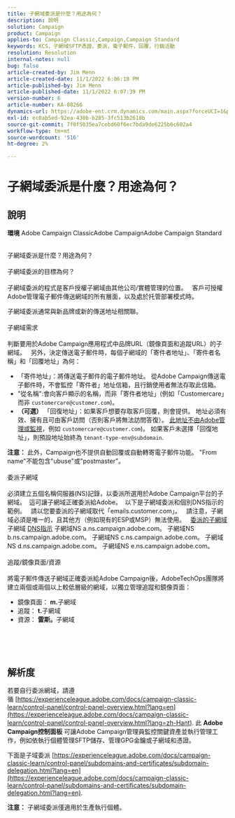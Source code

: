 ```yaml
---
title: 子網域委派是什麼？用途為何？
description: 說明
solution: Campaign
product: Campaign
applies-to: Campaign Classic,Campaign,Campaign Standard
keywords: KCS，子網域SFTP憑證，委派，電子郵件，回覆，行銷活動
resolution: Resolution
internal-notes: null
bug: false
article-created-by: Jim Menn
article-created-date: 11/1/2022 6:06:18 PM
article-published-by: Jim Menn
article-published-date: 11/1/2022 6:07:39 PM
version-number: 6
article-number: KA-08266
dynamics-url: https://adobe-ent.crm.dynamics.com/main.aspx?forceUCI=1&pagetype=entityrecord&etn=knowledgearticle&id=53374fdc-0f5a-ed11-9561-6045bd006a22
exl-id: ec0ab5ed-92ea-430b-b285-3fc513b2618b
source-git-commit: 7f0f5035ea7cebd60f6ec7bda9de6225b6c602a4
workflow-type: tm+mt
source-wordcount: '516'
ht-degree: 2%

---
```


# 子網域委派是什麼？用途為何？

## 說明


<b>環境</b>
Adobe Campaign ClassicAdobe CampaignAdobe Campaign Standard

<br>子網域委派是什麼？用途為何？<br><br>子網域委派的目標為何？<br><br>
子網域委派的程式是客戶授權子網域由其他公司/實體管理的位置。  
客戶可授權Adobe管理電子郵件傳送網域的所有層面，以及處於托管部署模式時。

子網域委派通常與新品牌或新的傳送地址相關聯。
<br><br>子網域需求<br><br>
判斷要用於Adobe Campaign應用程式中品牌URL（鏡像頁面和追蹤URL）的子網域。  
另外，決定傳送電子郵件時，每個子網域的「寄件者地址」、「寄件者名稱」和「回覆地址」為何：

- 「寄件地址」：將傳送電子郵件的電子郵件地址。 從Adobe Campaign傳送電子郵件時，不會監控「寄件者」地址信箱，且行銷使用者無法存取此信箱。
- &quot;從名稱&quot;:會向客戶顯示的名稱，而非「寄件者地址」(例如「Customercare」而非 `customercare@customer.com`)。
- <b>（可選）</b> 「回復地址」：如果客戶想要存取客戶回覆，則會提供。 地址必須有效、擁有且可由客戶訪問（否則客戶將無法訪問答復）。 <u>此地址不由Adobe管理或監視</u>，例如 `customercare@customer.com`)。 如果客戶未選擇「回復地址」，則預設地址始終為 `tenant-type-env@subdomain`.


<b>注意：</b> 此外，Campaign也不提供自動回覆或自動轉寄電子郵件功能。 &quot;From name&quot;不能包含&quot;ubuse&quot;或&quot;postmaster&quot;。
<br><br>委派子網域<br><br>
必須建立五個名稱伺服器(NS)記錄，以委派所選用於Adobe Campaign平台的子網域。 
這可讓子網域正確委派給Adobe。  以下是子網域委派和個別DNS指示的範例。  
請以您要委派的子網域取代「emails.customer.com」。  
請注意，子網域必須是唯一的，且其他方（例如現有的ESP或MSP）無法使用。
 
<u>委派的子網域</u>
子網域
<u>DNS指示</u>
子網域NS a.ns.campaign.adobe.com。
子網域NS b.ns.campaign.adobe.com。
子網域NS c.ns.campaign.adobe.com。
子網域NS d.ns.campaign.adobe.com。
子網域NS e.ns.campaign.adobe.com。
<br><br>追蹤/鏡像頁面/資源<br><br>
將電子郵件傳送子網域正確委派給Adobe Campaign後，AdobeTechOps團隊將建立兩個或兩個以上較低層級的網域，以獨立管理追蹤和鏡像頁面：

- 鏡像頁面： <b>m.</b>子網域
- 追蹤： <b>t.</b>子網域
- 資源： <b>雷斯。</b>子網域

<br><br> <br>

## 解析度


若要自行委派網域，請遵循 [https://experienceleague.adobe.com/docs/campaign-classic-learn/control-panel/control-panel-overview.html?lang=en](https://experienceleague.adobe.com/docs/campaign-classic-learn/control-panel/control-panel-overview.html?lang=zh-Hant).
此 <b>Adobe Campaign控制面板</b> 可讓Adobe Campaign管理員監控關鍵資產並執行管理工作，例如依執行個體管理SFTP儲存、管理GPG金鑰或子網域和憑證。

下面是子域委派 [https://experienceleague.adobe.com/docs/campaign-classic-learn/control-panel/subdomains-and-certificates/subdomain-delegation.html?lang=en](https://experienceleague.adobe.com/docs/campaign-classic-learn/control-panel/subdomains-and-certificates/subdomain-delegation.html?lang=en).

<b>注意：</b> 子網域委派僅適用於生產執行個體。
